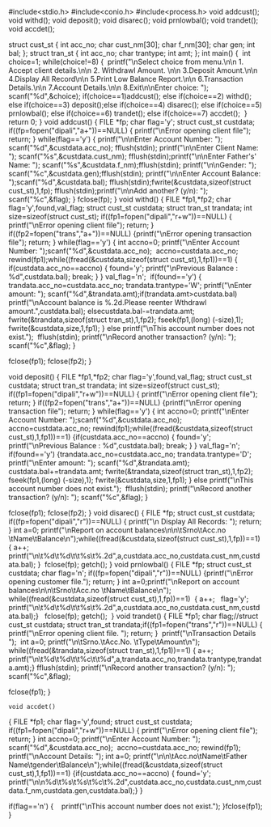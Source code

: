 #include<stdio.h>
#include<conio.h>
#include<process.h>
void addcust();
void withd();
void deposit();
void disarec();
void prnlowbal();
void trandet();
void accdet();
 
 
struct cust_st
{
​int acc_no;
​char cust_nm[30];
​char f_nm[30];
​char gen;
​int bal;
};
struct tran_st
{
​int acc_no;
​char trantype;
​int amt;
};
int main()
{
​
​int choice=1;
​while(choice!=8)
​{
​
​​printf("\nSelect choice from menu.\n\n 1. Accept client details.\n\n 2. Withdrawl Amount. \n\n 3.Deposit Amount.\n\n 4.Display All Record\n\n 5.Print Low Balance Report.\n\n 6.Transaction Details.\n\n 7.Account Details.\n\n 8.Exit\n\nEnter choice: ");
​​scanf("%d",&choice);
​​if(choice==1)
​​addcust();
​​else if(choice==2)
​​withd();
​​else if(choice==3)
​​deposit();
​​else if(choice==4)
​​disarec();
​​else if(choice==5)
​​prnlowbal();
​​else if(choice==6)
​​trandet();
​​else if(choice==7)
​​accdet();
​​
​}
return 0;
}
void addcust()
{
​FILE *fp;
​char flag='y';
​struct cust_st custdata;
​if((fp=fopen("dipali","a+"))==NULL)
​{
​​printf("\nError opening client file");
​​return;
​}
​while(flag=='y')
​{
​​printf("\n\nEnter Account Number: ");
​​scanf("%d",&custdata.acc_no);
​​fflush(stdin);
​​printf("\n\nEnter Client Name: ");
​​scanf("%s",&custdata.cust_nm);
​​fflush(stdin);
​​printf("\n\nEnter Father's' Name: ");
​​scanf("%s",&custdata.f_nm);
​​fflush(stdin);
​​printf("\n\nGender: ");
​​scanf("%c",&custdata.gen);
​​fflush(stdin);
​​printf("\n\nEnter Account Balance: ");
​​scanf("%d",&custdata.bal);
​​fflush(stdin);
​​fwrite(&custdata,sizeof(struct cust_st),1,fp);
​​fflush(stdin);
​​printf("\n\nAdd another? (y/n): ");
​​scanf("%c",&flag);
   }
​​fclose(fp);
}
  void withd()
   {
​FILE *fp1,*fp2;
​char flag='y',found,val_flag;
​struct cust_st custdata;
​struct tran_st trandata;
​int size=sizeof(struct cust_st);
​if((fp1=fopen("dipali","r+w"))==NULL)
​{
​​printf("\nError opening  client file");
​​return;
​​​}​​​
   if((fp2=fopen("trans","a+"))==NULL)
   {
​printf("\nError opening transaction file");
​return;
   }
   while(flag=='y')
   {
   int accno=0;
​printf("\nEnter Account Number: ");
​scanf("%d",&custdata.acc_no);
​ accno=custdata.acc_no;
​rewind(fp1);
​while((fread(&custdata,sizeof(struct cust_st),1,fp1))==1)
​{
​​if(custdata.acc_no==accno)
​​{
​​​found='y';
​​​printf("\nPrevious Balance : %d",custdata.bal);
​​​break;
​​}
​}
​val_flag='n';
​
​if(found=='y')
​{
​​trandata.acc_no=custdata.acc_no;
​trandata.trantype='W';​​
​​​printf("\nEnter amount: ");
​​​scanf("%d",&trandata.amt);
​​​if(trandata.amt>custdata.bal)
​​​printf("\nAccount balance is %.2d.Please reenter Wthdrawl amount.",custdata.bal);
​​​else
​​​​​​custdata.bal-=trandata.amt;
​​​​
​​fwrite(&trandata,sizeof(struct tran_st),1,fp2);
​​fseek(fp1,(long) (-size),1);
​​fwrite(&custdata,size,1,fp1);
​}
​else
​printf("\nThis account number does not exist.");
​
​fflush(stdin);
​printf("\nRecord another transaction? (y/n): ");
​scanf("%c",&flag);
​}
 
   fclose(fp1);
   fclose(fp2);
}
 
   void deposit()
   {
​FILE *fp1,*fp2;
​char flag='y',found,val_flag;
​struct cust_st custdata;
​struct tran_st trandata;
​int size=sizeof(struct cust_st);
​if((fp1=fopen("dipali","r+w"))==NULL)
​{
​​printf("\nError opening  client file");
​​return;
​​​}​​​
   if((fp2=fopen("trans","a+"))==NULL)
   {
​printf("\nError opening transaction file");
​return;
   }
   while(flag=='y')
   {
   int accno=0;
​printf("\nEnter Account Number: ");
​scanf("%d",&custdata.acc_no);
​ accno=custdata.acc_no;
​rewind(fp1);
​while((fread(&custdata,sizeof(struct cust_st),1,fp1))==1)
​{
​​if(custdata.acc_no==accno)
​​{
​​​found='y';
​​​printf("\nPrevious Balance : %d",custdata.bal);
​​​break;
​​}
​}
​val_flag='n';
​
​if(found=='y')
​{
​​trandata.acc_no=custdata.acc_no;
​trandata.trantype='D';​​
​​​printf("\nEnter amount: ");
​​​scanf("%d",&trandata.amt);
​​​
​​​custdata.bal+=trandata.amt;
​​​​
​​fwrite(&trandata,sizeof(struct tran_st),1,fp2);
​​fseek(fp1,(long) (-size),1);
​​fwrite(&custdata,size,1,fp1);
​}
​else
​printf("\nThis account number does not exist.");
​
​fflush(stdin);
​printf("\nRecord another transaction? (y/n): ");
​scanf("%c",&flag);
​}
 
   fclose(fp1);
   fclose(fp2);
   }
    void disarec()
   {
​FILE *fp;
​struct cust_st custdata;
​if((fp=fopen("dipali","r"))==NULL)
​{
​​printf("\n Display All Records: ");
​​return;
​}
​int a=0;
​printf("\nReport on account balances\n\n\tSrno\tAcc.no \tName\tBalance\n");
​while((fread(&custdata,sizeof(struct cust_st),1,fp))==1)
​{
​a++;
​
​​​printf("\n\t%d\t%d\t\t%s\t%.2d",a,custdata.acc_no,custdata.cust_nm,custdata.bal);
}
​
​fclose(fp);
​getch();
   }
    void prnlowbal()
   {
​FILE *fp;
​struct cust_st custdata;
​char flag='n';
​if((fp=fopen("dipali","r"))==NULL)
​{
​​printf("\nError opening customer file.");
​​return;
​}
​int a=0;
​printf("\nReport on account balances\n\n\tSrno\tAcc.no \tName\tBalance\n");
​while((fread(&custdata,sizeof(struct cust_st),1,fp))==1)
​
​{
​a++;
​
​​
​​​flag='y';
​​​printf("\n\t%d\t%d\t\t%s\t%.2d",a,custdata.acc_no,custdata.cust_nm,custdata.bal);
​​
​}
​
​
​fclose(fp);
​getch();
​
}
    void trandet()
         {
​FILE *fp1;
​char flag;
​//struct cust_st custdata;
​struct tran_st trandata;
​if((fp1=fopen("trans","r"))==NULL)
​{
​​printf("\nError opening client file. ");
​​return;
​}
​    printf("\nTransaction Details ");
​    int a=0;
​    printf("\n\tSrno.\tAcc.No. \tType\tAmount\n");
​    while((fread(&trandata,sizeof(struct tran_st),1,fp1))==1)
​{
​​a++;
​​printf("\n\t%d\t%d\t\t%c\t\t%d",a,trandata.acc_no,trandata.trantype,trandata.amt);
​
}
     fflush(stdin);
​printf("\nRecord another transaction? (y/n): ");
​scanf("%c",&flag);
 
​fclose(fp1);
}
 
 
 
    void accdet()
  {
​FILE *fp1;
​char flag='y',found;
​struct cust_st custdata;
​if((fp1=fopen("dipali","r+w"))==NULL)
​{
​​​printf("\nError opening  client file");
​​return;
​}
​int accno=0;
​printf("\nEnter Account Number: ");
​scanf("%d",&custdata.acc_no);
​ accno=custdata.acc_no;
​rewind(fp1);
​​​printf("\nAccount Details: ");
​int a=0;
​
​printf("\n\n\tAcc.no\tName\tFather Name\tgender\tBalance\n");
​while((fread(&custdata,sizeof(struct cust_st),1,fp1))==1)
​{
​​if(custdata.acc_no==accno)
​​{
​​​found='y';
​
​printf("\n\n%d\t%s\t%s\t%c\t%.2d",custdata.acc_no,custdata.cust_nm,custdata.f_nm,custdata.gen,custdata.bal);
​​
​​}
​}
 
​if(flag=='n')
​{
​
​
​        printf("\nThis account number does not exist.");
}
​  fclose(fp1);      
​}
